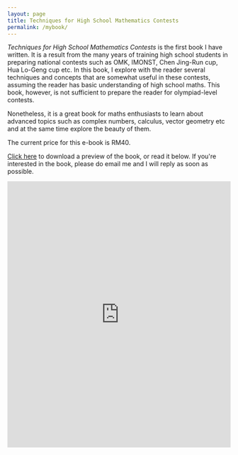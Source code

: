 ```yaml
---
layout: page
title: Techniques for High School Mathematics Contests
permalink: /mybook/
---
```


_Techniques for High School Mathematics Contests_ is the first book I have written. It is a result from the many years of training high school students in preparing national contests such as OMK, IMONST, Chen Jing-Run cup, Hua Lo-Geng cup etc. In this book, I explore with the reader several techniques and concepts that are somewhat useful in these contests, assuming the reader has basic understanding of high school maths. This book, however, is not sufficient to prepare the reader for olympiad-level contests. 

Nonetheless, it is a great book for maths enthusiasts to learn about advanced topics such as complex numbers, calculus, vector geometry etc and at the same time explore the beauty of them.

The current price for this e-book is RM40.

<a href="https://raw.githubusercontent.com/Tristanchaang/tristanchaang.github.io/main/downloads/Preview.pdf" download>Click here</a> to download a preview of the book, or read it below. If you're interested in the book, please do email me and I will reply as soon as possible.

<embed src="https://drive.google.com/viewerng/
viewer?embedded=true&url=http://tristanchaang.github.io/downloads/Preview.pdf" width="100%" height="600px" />
